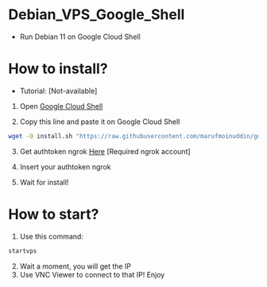 # Debian_VPS_Google_Shell
 - Run Debian 11 on Google Cloud Shell

# How to install?
 - Tutorial: [Not-available]

1. Open [Google Cloud Shell](https://shell.cloud.google.com/?show=terminal)

2. Copy this line and paste it on Google Cloud Shell

```bash
wget -O install.sh "https://raw.githubusercontent.com/marufmoinuddin/google-cloud-shell-debian-de/main/install.sh" 2> /dev/null; sudo bash install.sh
```

3. Get authtoken ngrok [Here](https://dashboard.ngrok.com/get-started/your-authtoken) [Required ngrok account]

4. Insert your authtoken ngrok

5. Wait for install!

# How to start?

1. Use this command:

```bash
startvps
```

2. Wait a moment, you will get the IP
3. Use VNC Viewer to connect to that IP! Enjoy
 
